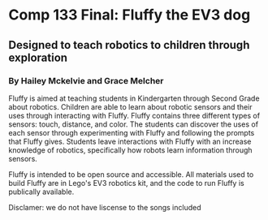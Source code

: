 # Comp 133 Final: Fluffy the EV3 dog
## Designed to teach robotics to children through exploration

### By Hailey Mckelvie and Grace Melcher

Fluffy is aimed at teaching students in Kindergarten through Second Grade about robotics. Children are able to learn about robotic sensors and their uses through interacting with Fluffy. Fluffy contains three different types of sensors: touch, distance, and color. The students can discover the uses of each sensor through experimenting with Fluffy and following the prompts that Fluffy gives. Students leave interactions with Fluffy with an increase knowledge of robotics, specifically how robots learn information through sensors.

Fluffy is intended to be open source and accessible. All materials used to build Fluffy are in Lego's EV3 robotics kit, and the code to run Fluffy is publically available. 

Disclamer: we do not have liscense to the songs included
